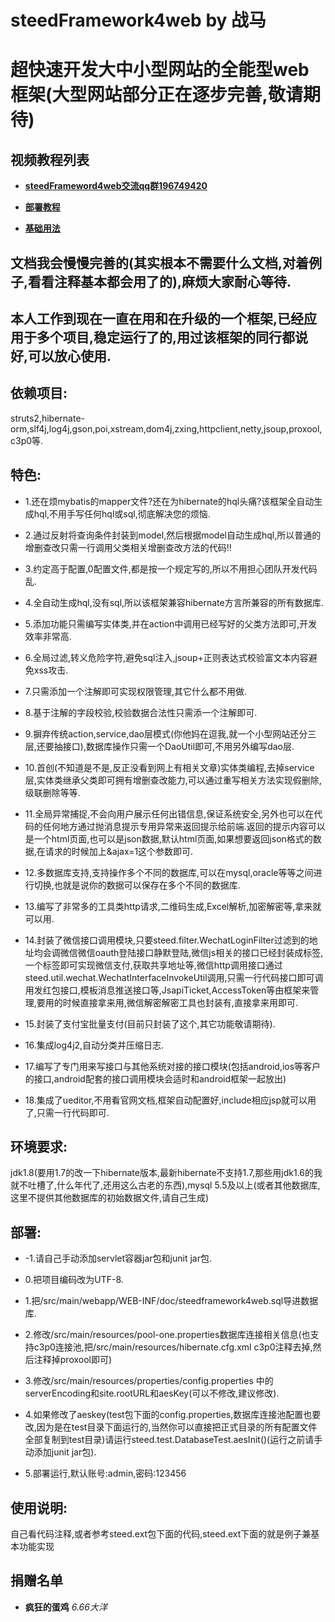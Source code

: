 
# steedFramework4web by 战马

# 超快速开发大中小型网站的全能型web框架(大型网站部分正在逐步完善,敬请期待)

## 视频教程列表

 * **[steedFrameword4web交流qq群196749420](http://shang.qq.com/wpa/qunwpa?idkey=3a090653940907189c6c7bc9503247a2ff3b7b4603d8e2c58b49665583bfe133)**
 
 * **[部署教程](http://v.youku.com/v_show/id_XMTcxNjg1Njc0NA==.html?beta&)** 
 * **[基础用法](http://v.youku.com/v_show/id_XMTgxMDQxMTg3Ng==.html)** 

## 文档我会慢慢完善的(其实根本不需要什么文档,对着例子,看看注释基本都会用了的),麻烦大家耐心等待.

## 本人工作到现在一直在用和在升级的一个框架,已经应用于多个项目,稳定运行了的,用过该框架的同行都说好,可以放心使用.

## 依赖项目:
 struts2,hibernate-orm,slf4j,log4j,gson,poi,xstream,dom4j,zxing,httpclient,netty,jsoup,proxool,c3p0等.

## 特色:

* 1.还在烦mybatis的mapper文件?还在为hibernate的hql头痛?该框架全自动生成hql,不用手写任何hql或sql,彻底解决您的烦恼.

* 2.通过反射将查询条件封装到model,然后根据model自动生成hql,所以普通的增删查改只需一行调用父类相关增删查改方法的代码!!

* 3.约定高于配置,0配置文件,都是按一个规定写的,所以不用担心团队开发代码乱.

* 4.全自动生成hql,没有sql,所以该框架兼容hibernate方言所兼容的所有数据库.

* 5.添加功能只需编写实体类,并在action中调用已经写好的父类方法即可,开发效率非常高.

* 6.全局过滤,转义危险字符,避免sql注入,jsoup+正则表达式校验富文本内容避免xss攻击.

* 7.只需添加一个注解即可实现权限管理,其它什么都不用做.

* 8.基于注解的字段校验,校验数据合法性只需添一个注解即可.

* 9.摒弃传统action,service,dao层模式(你他妈在逗我,就一个小型网站还分三层,还要抽接口),数据库操作只需一个DaoUtil即可,不用另外编写dao层.

* 10.首创(不知道是不是,反正没看到网上有相关文章)实体类编程,去掉service层,实体类继承父类即可拥有增删查改能力,可以通过重写相关方法实现假删除,级联删除等等.

* 11.全局异常捕捉,不会向用户展示任何出错信息,保证系统安全,另外也可以在代码的任何地方通过抛消息提示专用异常来返回提示给前端.返回的提示内容可以是一个html页面,也可以是json数据,默认html页面,如果想要返回json格式的数据,在请求的时候加上&ajax=1这个参数即可.

* 12.多数据库支持,支持操作多个不同的数据库,可以在mysql,oracle等等之间进行切换,也就是说你的数据可以保存在多个不同的数据库.

* 13.编写了非常多的工具类http请求,二维码生成,Excel解析,加密解密等,拿来就可以用.

* 14.封装了微信接口调用模块,只要steed.filter.WechatLoginFilter过滤到的地址均会调微信微信oauth登陆接口静默登陆,微信js相关的接口已经封装成标签,一个标签即可实现微信支付,获取共享地址等,微信http调用接口通过steed.util.wechat.WechatInterfaceInvokeUtil调用,只需一行代码接口即可调用发红包接口,模板消息推送接口等,JsapiTicket,AccessToken等由框架来管理,要用的时候直接拿来用,微信解密解密工具也封装有,直接拿来用即可.

* 15.封装了支付宝批量支付(目前只封装了这个,其它功能敬请期待).

* 16.集成log4j2,自动分类并压缩日志.

* 17.编写了专门用来写接口与其他系统对接的接口模块(包括android,ios等客户的接口,android配套的接口调用模块会适时和android框架一起放出)

* 18.集成了ueditor,不用看官网文档,框架自动配置好,include相应jsp就可以用了,只需一行代码即可.

## 环境要求:

jdk1.8(要用1.7的改一下hibernate版本,最新hibernate不支持1.7,那些用jdk1.6的我就不吐槽了,什么年代了,还用这么古老的东西),mysql 5.5及以上(或者其他数据库,这里不提供其他数据库的初始数据文件,请自己生成)

## 部署:

* -1.请自己手动添加servlet容器jar包和junit jar包.

* 0.把项目编码改为UTF-8.

* 1.把/src/main/webapp/WEB-INF/doc/steedframework4web.sql导进数据库.

* 2.修改/src/main/resources/pool-one.properties数据库连接相关信息(也支持c3p0连接池,把/src/main/resources/hibernate.cfg.xml c3p0注释去掉,然后注释掉proxool即可)

* 3.修改/src/main/resources/properties/config.properties 中的serverEncoding和site.rootURL和aesKey(可以不修改,建议修改).
 
* 4.如果修改了aeskey(test包下面的config.properties,数据库连接池配置也要改,因为是在test目录下面运行的,当然你可以直接把正式目录的所有配置文件全部复制到test目录)请运行steed.test.DatabaseTest.aesInit()(运行之前请手动添加junit jar包).

* 5.部署运行,默认账号:admin,密码:123456

## 使用说明:


自己看代码注释,或者参考steed.ext包下面的代码,steed.ext下面的就是例子兼基本功能实现

## 捐赠名单

- **疯狂的蛋鸡**      _6.66大洋_ 

